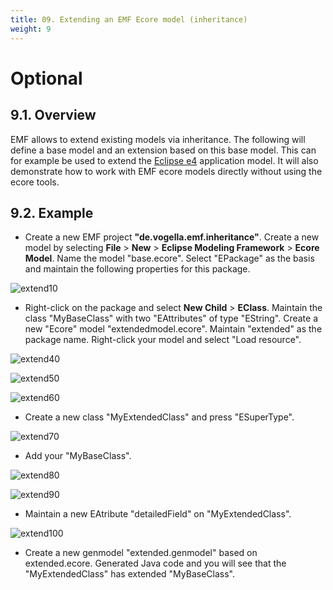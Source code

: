 ```yaml
---
title: 09. Extending an EMF Ecore model (inheritance)
weight: 9
---
```


# Optional

## 9.1. Overview

EMF allows to extend existing models via inheritance. The following will define a base model and an extension based on this base model. This can for example be used to extend the [Eclipse e4](http://www.vogella.com/tutorials/EclipseE4/article.html) application model. It will also demonstrate how to work with EMF ecore models directly without using the ecore tools.

## 9.2. Example

- Create a new EMF project **"de.vogella.emf.inheritance"**. Create a new model by selecting **File** > **New** > **Eclipse Modeling Framework** > **Ecore Model**. Name the model \"base.ecore\". Select \"EPackage\" as the basis and maintain the following properties for this package.

![extend10](/teaching/gse/img/image34.png)

- Right-click on the package and select **New Child** > **EClass**. Maintain the class \"MyBaseClass\" with two \"EAttributes\" of type \"EString\". Create a new \"Ecore\" model \"extendedmodel.ecore\". Maintain \"extended\" as the package name. Right-click your model and select \"Load resource\".


![extend40](/teaching/gse/img/image35.png)

![extend50](/teaching/gse/img/image36.png)

![extend60](/teaching/gse/img/image37.png)

- Create a new class \"MyExtendedClass\" and press \"ESuperType\".

![extend70](/teaching/gse/img/image38.png)

- Add your \"MyBaseClass\".

![extend80](/teaching/gse/img/image39.png)

![extend90](/teaching/gse/img/image40.png)

- Maintain a new EAtribute \"detailedField\" on \"MyExtendedClass\".

![extend100](/teaching/gse/img/image41.png)

- Create a new genmodel \"extended.genmodel\" based on extended.ecore. Generated Java code and you will see that the \"MyExtendedClass\" has extended \"MyBaseClass\".

